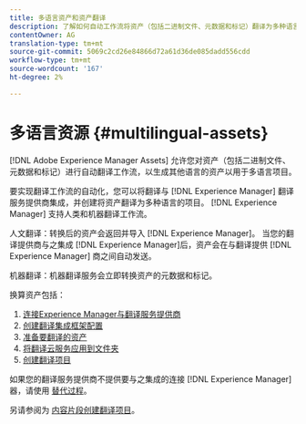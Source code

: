 ```yaml
---
title: 多语言资产和资产翻译
description: 了解如何自动工作流将资产（包括二进制文件、元数据和标记）翻译为多种语言。
contentOwner: AG
translation-type: tm+mt
source-git-commit: 5069c2cd26e84866d72a61d36de085dadd556cdd
workflow-type: tm+mt
source-wordcount: '167'
ht-degree: 2%

---
```



# 多语言资源 {#multilingual-assets}

[!DNL Adobe Experience Manager Assets] 允许您对资产（包括二进制文件、元数据和标记）进行自动翻译工作流，以生成其他语言的资产以用于多语言项目。

要实现翻译工作流的自动化，您可以将翻译与 [!DNL Experience Manager] 翻译服务提供商集成，并创建将资产翻译为多种语言的项目。 [!DNL Experience Manager] 支持人类和机器翻译工作流。

人文翻译：转换后的资产会返回并导入 [!DNL Experience Manager]。 当您的翻译提供商与之集成 [!DNL Experience Manager]后，资产会在与翻译提供 [!DNL Experience Manager] 商之间自动发送。

机器翻译：机器翻译服务会立即转换资产的元数据和标记。

换算资产包括：

1. [连接Experience Manager与翻译服务提供商](/help/sites-administering/tc-tic.md#connecting-to-a-translation-service-provider)
1. [创建翻译集成框架配置](/help/sites-administering/tc-tic.md)
1. [准备要翻译的资产](preparing-assets-for-translation.md)
1. [将翻译云服务应用到文件夹](transition-cloud-services.md)
1. [创建翻译项目](translation-projects.md)

如果您的翻译服务提供商不提供要与之集成的连接 [!DNL Experience Manager]器，请使用 [替代过程](/help/sites-administering/tc-manage.md#exporting-a-translation-job)。

另请参阅为 [内容片段创建翻译项目](creating-translation-projects-for-content-fragments.md)。
